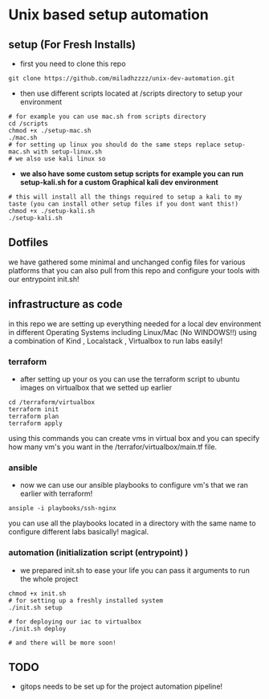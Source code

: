 # Unix based setup automation

## setup (For Fresh Installs)

- first you need to clone this repo

````shell
git clone https://github.com/miladhzzzz/unix-dev-automation.git
````

- then use different scripts located at /scripts directory to setup your environment

````shell
# for example you can use mac.sh from scripts directory
cd /scripts
chmod +x ./setup-mac.sh 
./mac.sh 
# for setting up linux you should do the same steps replace setup-mac.sh with setup-linux.sh
# we also use kali linux so 
````

- **we also have some custom setup scripts for example you can run setup-kali.sh for a custom Graphical kali dev environment**

````shell
# this will install all the things required to setup a kali to my taste (you can install other setup files if you dont want this!)
chmod +x ./setup-kali.sh
./setup-kali.sh
````

## Dotfiles

we have gathered some minimal and unchanged config files for various platforms that you can also pull from this repo and configure your tools with our entrypoint init.sh!

## infrastructure as code

in this repo we are setting up everything needed for a local dev environment in different Operating Systems including Linux/Mac (No WINDOWS!!) using a combination of Kind , Localstack , Virtualbox to run labs easily!

### terraform

- after setting up your os you can use the terraform script to ubuntu images on virtualbox that we setted up earlier

````shell
cd /terraform/virtualbox
terraform init
terraform plan
terraform apply
````

using this commands you can create vms in virtual box and you can specify how many vm's you want in the /terrafor/virtualbox/main.tf file.

### ansible

- now we can use our ansible playbooks to configure vm's that we ran earlier with terraform!

````shell
ansiple -i playbooks/ssh-nginx
````

you can use all the playbooks located in a directory with the same name to configure different labs basically! magical.

### automation (initialization script (entrypoint) )

- we prepared init.sh to ease your life you can pass it arguments to run the whole project

````shell
chmod +x init.sh
# for setting up a freshly installed system
./init.sh setup

# for deploying our iac to virtualbox
./init.sh deploy 

# and there will be more soon!
````

## TODO

- gitops needs to be set up for the project automation pipeline!
